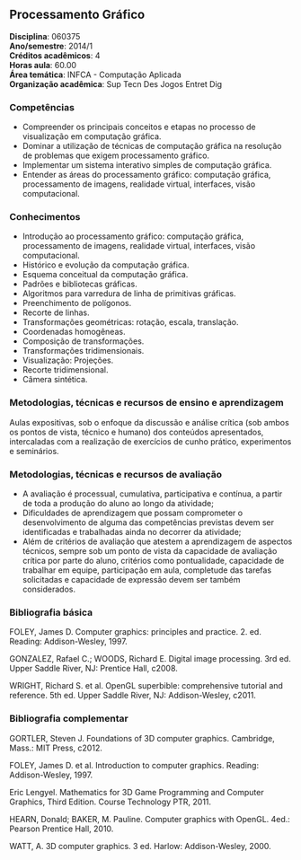 ## Processamento Gráfico

**Disciplina**: 060375  
**Ano/semestre**:  2014/1  
**Créditos acadêmicos**: 4  
**Horas aula**: 60.00  
**Área temática**:  INFCA - Computação Aplicada  
**Organização acadêmica**: Sup Tecn Des Jogos Entret Dig  

### Competências

* Compreender os principais conceitos e etapas no processo de visualização em computação gráfica.
* Dominar a utilização de técnicas de computação gráfica na resolução de problemas que exigem processamento gráfico.
* Implementar um sistema interativo simples de computação gráfica.
* Entender as áreas do processamento gráfico: computação gráfica, processamento de imagens, realidade virtual, interfaces, visão computacional.


### Conhecimentos

* Introdução ao processamento gráfico: computação gráfica, processamento de imagens, realidade virtual, interfaces, visão computacional.
* Histórico e evolução da computação gráfica.
* Esquema conceitual da computação gráfica.
* Padrões e bibliotecas gráficas.
* Algoritmos para varredura de linha de primitivas gráficas.
* Preenchimento de polígonos.
* Recorte de linhas.
* Transformações geométricas: rotação, escala, translação.
* Coordenadas homogêneas.
* Composição de transformações.
* Transformações tridimensionais.
* Visualização: Projeções.
* Recorte tridimensional.
* Câmera sintética.


### Metodologias, técnicas e recursos de ensino e aprendizagem

Aulas expositivas, sob o enfoque da discussão e análise crítica (sob ambos os pontos de vista, técnico e humano) dos conteúdos apresentados, intercaladas com a realização de exercícios de cunho prático, experimentos e seminários.


### Metodologias, técnicas e recursos de avaliação

* A avaliação é processual, cumulativa, participativa e contínua, a partir de toda a produção do aluno ao longo da atividade;  
* Dificuldades de aprendizagem que possam comprometer o desenvolvimento de alguma das competências previstas devem ser identificadas e trabalhadas ainda no decorrer da atividade; 
* Além de critérios de avaliação que atestem a aprendizagem de aspectos técnicos, sempre sob um ponto de vista da capacidade de avaliação crítica por parte do aluno, critérios como pontualidade, capacidade de trabalhar em equipe, participação em aula, completude das tarefas solicitadas e capacidade de expressão devem ser também considerados.


### Bibliografia básica

FOLEY, James D. Computer graphics: principles and practice. 2. ed. Reading: Addison-Wesley, 1997.

GONZALEZ, Rafael C.; WOODS, Richard E. Digital image processing. 3rd ed. Upper Saddle River, NJ: Prentice Hall, c2008.

WRIGHT, Richard S. et al. OpenGL superbible: comprehensive tutorial and reference. 5th ed. Upper Saddle River, NJ: Addison-Wesley, c2011.


### Bibliografia complementar

GORTLER, Steven J. Foundations of 3D computer graphics. Cambridge, Mass.: MIT Press, c2012.

FOLEY, James D. et al. Introduction to computer graphics. Reading: Addison-Wesley, 1997.

Eric Lengyel. Mathematics for 3D Game Programming and Computer Graphics, Third Edition. Course Technology PTR, 2011.

HEARN, Donald; BAKER, M. Pauline. Computer graphics with OpenGL. 4ed.: Pearson Prentice Hall, 2010.

WATT, A. 3D computer graphics. 3 ed. Harlow: Addison-Wesley, 2000.